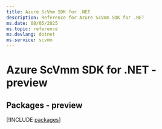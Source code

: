 ```yaml
---
title: Azure ScVmm SDK for .NET
description: Reference for Azure ScVmm SDK for .NET
ms.date: 08/05/2025
ms.topic: reference
ms.devlang: dotnet
ms.service: scvmm
---
```

# Azure ScVmm SDK for .NET - preview
## Packages - preview
[!INCLUDE [packages](scvmm-index.md)]